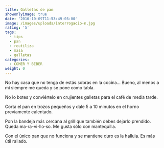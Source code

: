 ```yaml
---
title: Galletas de pan
showonlyimage: true
date: '2016-10-09T11:53:49-03:00'
image: /images/uploads/interrogacio-n.jpg
rating: '5'
tags:
  - tips
  - pan
  - reutiliza
  - masa
  - galletas
categories:
  - COMER Y BEBER
weight: 0
---
```

No hay casa que no tenga de estás sobras en la cocina... Bueno, al menos a mí siempre me queda y se pone como tabla. 

<!--more-->

No lo botes y conviértelo en crujientes galletas para el café de media tarde. 

Corta el pan en trozos pequeños y dale 5 a 10 minutos en el horno previamente calentado. 

Pon la bandeja más cercana al grill que también debes dejarlo prendido. Queda ma-ra-vi-llo-so. Me gusta sólo con mantequilla. 

Con el único pan que no funciona y se mantiene duro es la hallula. Es más útil rallado.
